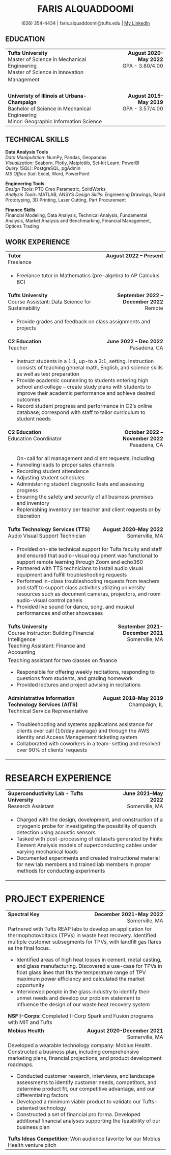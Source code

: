 # <div align="center">FARIS ALQUADDOOMI</div>
<div align="center">(626) 354-4434 | faris.alquaddoomi@tufts.edu | <a href="https://www.linkedin.com/in/faris-alquaddoomi-82062932/">My LinkedIn</a></div>

## EDUCATION
<table>
  <tbody>
    <tr>
      <tc>
        <td align="left" valign="top">
          <b>Tufts University</b><br/>
          Master of Science in Mechanical Engineering<br/>
          Master of Science in Innovation Managementㅤㅤㅤㅤㅤㅤㅤㅤㅤㅤㅤㅤㅤㅤㅤㅤㅤㅤㅤㅤㅤㅤㅤㅤ
        </td>
      </tc>
      <tc>
        <td align="right" valign="top">
          <b>August 2020–May 2022</b><br/>
          GPA - 3.80/4.00<br/>ㅤㅤㅤㅤㅤㅤㅤㅤㅤㅤㅤㅤㅤㅤㅤㅤㅤ
        </td>
      </tc>
    </tr>
    <tr>
      <tc>
        <td align="left" valign="top">
          <b>Univeristy of Illinois at Urbana-Champaign</b><br/>
          Bachelor of Science in Mechanical Engineering<br/>
          Minor: Geographic Information Science
        </td>
      </tc>
      <tc>
        <td align="right" valign="top">
          <b>August 2015–May 2019</b><br/>
          GPA - 3.57/4.00
        </td>
      </tc>
    </tr>
  </tbody>
</table>

## TECHNICAL SKILLS
**Data Analysis Tools**<br/> 
*Data Manipulation*: NumPy, Pandas, Geopandas  
*Visualization*: Seaborn, Plotly, Matplotlib, Sci-kit Learn, PowerBI  
*Query (SQL)*: PostgreSQL, pgAdmin  
*MS Office Suit*: Excel, Word, PowerPoint<br/>

**Engineering Tools**<br/> 
*Design Tools*: PTC Creo Parametric, SolidWorks   
*Analysis Tools*: MATLAB, ANSYS
*Design Skills*: Engineering Drawings, Rapid Prototyping, 3D Printing, Laser Cutting, Part Procurement<br/>

**Finance Skills**<br/> Financial Modeling, Data Analysis, Technical Analysis, Fundamental Analysis, Market Analysis and Benchmarking, Financial Management, Options Trading

## WORK EXPERIENCE
<table>
  <tbody>
    <tr>
      <tc>
        <td align="left" valign="top">
          <b>Tutor</b><br/>
          Freelance<br/>
        </td>
      </tc>
      <tc>
        <td align="right" valign="top">
          <b>August 2022 – Present</b><br/>
        </td>
      </tc>
    </tr>
    <tr>
      <td colspan="2">
        <ul>
          <li>Freelance tutor in Mathematics (pre-algebra to AP Calculus BC)</li>
        </ul>
      </td>
    </tr>
    <tr>
      <tc>
        <td align="left" valign="top">
          <b>Tufts University</b><br/>
          Course Assistant: Data Science for Sustainability<br/>
        </td>
      </tc>
      <tc>
        <td align="right" valign="top">
          <b>September 2022 – December 2022</b><br/>
          Remote
        </td>
      </tc>
    </tr>
    <tr>
      <td colspan="2">
        <ul>
          <li>Provide grades and feedback on class assignments and projects</li>
        </ul>
      </td>
    </tr>
    <tr>
      <tc>
        <td align="left" valign="top">
          <b>C2 Education</b><br/>
          Teacher<br/>
        </td>
      </tc>
      <tc>
        <td align="right" valign="top">
          <b>June 2022 – Dec 2022</b><br/>
          Pasadena, CA
        </td>
      </tc>
    </tr>
    <tr>
      <td colspan="2">
        <ul>
          <li>Instruct students in a 1:1, up-to a 3:1, setting. Instruction consists of teaching general math, English, and science skills as well as test preparation</li>
          <li>Provide academic counseling to students entering high school and college – create study plans with students to improve their academic performance and achieve desired outcomes</li>
          <li>Record student progress and performance in C2’s online database; correspond with staff to tailor curriculum to student needs</li>
        </ul>
      </td>
    </tr>
    <tr>
      <tc>
        <td align="left" valign="top">
          <b>C2 Education</b><br/>
          Education Coordinator<br/>
        </td>
      </tc>
      <tc>
        <td align="right" valign="top">
          <b>October 2022 – November 2022</b><br/>
          Pasadena, CA
        </td>
      </tc>
    </tr>
    <tr>
      <td colspan="2">
        <ul>
          On-call for all management and client requests, including:
          <li>Funneling leads to proper sales channels</li>
          <li>Recording student attendance</li>
          <li>Adjusting student schedules</li>
          <li>Administering student diagnostic tests and assessing progress</li>
          <li>Ensuring the safety and security of all business premises and inventory</li>
          <li>Replenishing inventory per teacher and client requests or by discretion</li>
        </ul>
      </td>
    </tr>
    <tr>
      <tc>
        <td align="left" valign="top">
          <b>Tufts Technology Services (TTS)</b><br/>
          Audio Visual Support Technician<br/>
        </td>
      </tc>
      <tc>
        <td align="right" valign="top">
          <b>August 2020–May 2022</b><br/>
          Somerville, MA
        </td>
      </tc>
    </tr>
    <tr>
      <td colspan="2">
        <ul>
          <li>Provided on-site technical support for Tufts faculty and staff and ensured that audio-visual equipment was functional to support remote learning through Zoom and echo360</li>
          <li>Partnered with TTS technicians to install audio visual equipment and fulfill troubleshooting requests</li>
          <li>Performed in-class troubleshooting requests from teachers and staff to support class activities utilizing university resources such as document cameras, projectors, and room audio-visual control panels</li>
          <li>Provided live sound for dance, song, and musical performances and other showcases</li>
        </ul>
      </td>
    </tr>
    <tr>
      <tc>
        <td align="left" valign="top">
          <b>Tufts University</b><br/>
          Course Instructor: Building Financial Intelligence<br/>
          Teaching Assistant: Finance and Accounting
        </td>
      </tc>
      <tc>
        <td align="right" valign="top">
          <b>September 2021-December 2021</b><br/>
          Somerville, MA
        </td>
      </tc>
    </tr>
    <tr>
      <td colspan="2">
        Teaching assistant for two classes on finance
        <ul>
          <li>Responsible for offering weekly recitations, responding to questions from students, and grading homework</li>
          <li>Provided lectures and project advising in recitations</li>
        </ul>
      </td>
    </tr>
    <tr>
      <tc>
        <td align="left" valign="top">
          <b>Administrative Information Technology Services (AITS)</b><br/>
          Technical Service Representative<br/>
        </td>
      </tc>
      <tc>
        <td align="right" valign="top">
          <b>August 2018–May 2019</b><br/>
          Champaign, IL
        </td>
      </tc>
    </tr>
    <tr>
      <td colspan="2">
        <ul>
          <li>Troubleshooting and systems applications assistance for clients over call (10/day average) and through the AWS Identity and Access Management ticketing system</li>
          <li>Collaborated with coworkers in a team-setting and resolved over 90% of clients’ requests</li>
        </ul>
      </td>
    </tr>
  </tbody>
</table>

# RESEARCH EXPERIENCE
<table>
  <tbody>
    <tr>
      <tc>
        <td align="left" valign="top">
          <b>Superconductivity Lab - Tufts University</b></br>
          Research Assistant</br>
        </td>
      </tc>
      <tc>
        <td align="right" valign="top">
            <b>June 2021–May 2022</b></br>
            Somerville, MA
        </td>
      </tc>
    </tr>
    <tr>
      <td colspan="2">
        <ul>
          <li>Charged with the design, development, and construction of a cryogenic probe for investigating the possibility of quench detection using acoustic sensors</li>
          <li>Tasked with post-processing of datasets generated by Finite Element Analysis models of superconducting cables under varying mechanical loads</li>
          <li>Documented experiments and created instructional material for new lab members and trained lab members in proper methods for conducting experiments</li>
        </ul>
      </td>
    </tr>
  </tbody>
</table>

# PROJECT EXPERIENCE
<table>
  <tbody>
    <tr>
      <tc>
        <td align="left" valign="top">
          <b>Spectral Key</b></br>
        </td>
      </tc>
      <tc>
        <td align="right" valign="top">
          <b>December 2021-May 2022</b></br>
          Somerville, MA
        </td>
      </tc>
    </tr>
    <tr>
      <td colspan="2">
        Partnered with Tufts REAP labs to develop an application for thermophotovoltaics (TPVs) in waste heat recovery. Identified multiple customer subsegments for TPVs, with landfill gas flares as the final focus.
        <ul>
          <li>Identified areas of high heat losses in cement, metal casting, and glass manufacturing. Discovered a use-case for TPVs in float glass lines that fits the temperature range of TPV maximum power efficiency and calculated the market opportunity</li>
          <li>Interviewed people in the glass industry to identify their unmet needs and develop our problem statement to influence the design of our waste heat recovery system</li>
        </ul>
        <b>NSF I-Corps:</b> Completed I-Corp Spark and Fusion programs with MIT and Tufts
     </tr>
     <tr>
        <tc>
           <td align="left" valign="top">
             <b>Mobius Health</b></br>
           </td>
        </tc>
        <tc>
          <td align="right" valign="top">
            <b>August 2020-December 2021</b></br>
            Somerville, MA
          </td>
        </tc>
      </tr>
      <tr>
        <td colspan="2">
          Developed a wearable technology company: Mobius Health. Constructed a business plan, including comprehensive marketing plans, financial projections, and product development roadmaps.
          <ul>
            <li>Conducted customer research, interviews, and landscape assessments to identify customer needs, competitors, and determine product fit, our competitive advantage, and our differentiating factors</li>
            <li>Developed a minimum viable product to validate our Tufts-patented technology</li>
            <li>Constructed a set of financial pro forma. Developed additional financial analyses supporting the feasibility of our business plan</li>
          </ul>
          <b>Tufts Ideas Competition:</b> Won audience favorite for our Mobius Health venture pitch
        </td>
      </tr>
    </tbody>
  </table>
